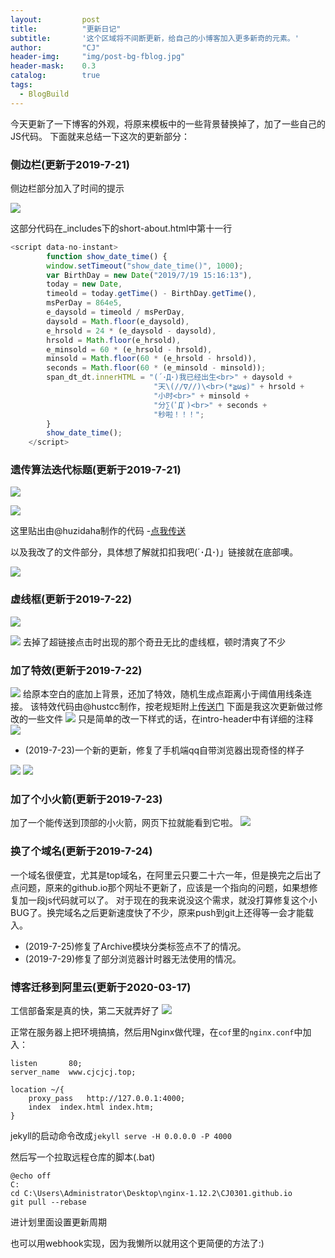 ```yaml
---
layout: 		post
title: 			"更新日记"
subtitle: 		'这个区域将不间断更新，给自己的小博客加入更多新奇的元素。'
author: 		"CJ"
header-img: 	"img/post-bg-fblog.jpg"
header-mask: 	0.3
catalog: 		true
tags:
  - BlogBuild
---
```


今天更新了一下博客的外观，将原来模板中的一些背景替换掉了，加了一些自己的JS代码。
下面就来总结一下这次的更新部分：

### 侧边栏(更新于2019-7-21)

侧边栏部分加入了时间的提示

![](/img/in-posts/time.png)

这部分代码在_includes下的short-about.html中第十一行

```js
<script data-no-instant>
		function show_date_time() {
		window.setTimeout("show_date_time()", 1000);
		var BirthDay = new Date("2019/7/19 15:16:13"),
        today = new Date,
        timeold = today.getTime() - BirthDay.getTime(),
        msPerDay = 864e5,
        e_daysold = timeold / msPerDay,
        daysold = Math.floor(e_daysold),
        e_hrsold = 24 * (e_daysold - daysold),
        hrsold = Math.floor(e_hrsold),
        e_minsold = 60 * (e_hrsold - hrsold),
        minsold = Math.floor(60 * (e_hrsold - hrsold)),
        seconds = Math.floor(60 * (e_minsold - minsold));
		span_dt_dt.innerHTML = "(´･Д･)我已经出生<br>" + daysold + 
								"天\(//∇//)\<br>(*≧ω≦)" + hrsold + 
								"小时<br>" + minsold + 
								"分∑(ﾟДﾟ)<br>" + seconds + 
								"秒啦！！！";
        }
        show_date_time();
    </script>
```

### 遗传算法迭代标题(更新于2019-7-21)

![](/img/in-posts/Genetic-Algorithm-2.png)

![](/img/in-posts/Genetic-Algorithm-1.png)

这里贴出由@huzidaha制作的代码 -[点我传送](https://github.com/huzidaha/home)

以及我改了的文件部分，具体想了解就扣扣我吧(´･Д･)」链接就在底部噢。

![](/img/in-posts/git-up-date.png)

### 虚线框(更新于2019-7-22)
![](/img/in-posts/dotted-line-1.png)

![](/img/in-posts/dotted-line-2.png)
去掉了超链接点击时出现的那个奇丑无比的虚线框，顿时清爽了不少

### 加了特效(更新于2019-7-22)
![](/img/in-posts/line-update-2.png)
给原本空白的底加上背景，还加了特效，随机生成点距离小于阈值用线条连接。
该特效代码由@hustcc制作，按老规矩附上[传送门](https://github.com/hustcc/canvas-nest.js)
下面是我这次更新做过修改的一些文件
![](/img/in-posts/line-update-1.png)
只是简单的改一下样式的话，在intro-header中有详细的注释
![](/img/in-posts/line-update-3.png)

- (2019-7-23)一个新的更新，修复了手机端qq自带浏览器出现奇怪的样子

![](/img/in-posts/line-update-5.png)
![](/img/in-posts/line-update-4.png)

### 加了个小火箭(更新于2019-7-23)
加了一个能传送到顶部的小火箭，网页下拉就能看到它啦。
![](/img/in-posts/rocket.png)

### 换了个域名(更新于2019-7-24)
一个域名很便宜，尤其是top域名，在阿里云只要二十六一年，但是换完之后出了点问题，原来的github.io那个网址不更新了，应该是一个指向的问题，如果想修复加一段js代码就可以了。
对于现在的我来说没这个需求，就没打算修复这个小BUG了。换完域名之后更新速度快了不少，原来push到git上还得等一会才能载入。

- (2019-7-25)修复了Archive模块分类标签点不了的情况。
- (2019-7-29)修复了部分浏览器计时器无法使用的情况。

### 博客迁移到阿里云(更新于2020-03-17)
工信部备案是真的快，第二天就弄好了
![](/img/in-posts/20200317-beian.png)

正常在服务器上把环境搞搞，然后用Nginx做代理，在`cof`里的`nginx.conf`中加入：
```
listen       80;
server_name  www.cjcjcj.top;

location ~/{
	proxy_pass   http://127.0.0.1:4000;
	index  index.html index.htm;
}
```
jekyll的启动命令改成`jekyll serve -H 0.0.0.0 -P 4000`

然后写一个拉取远程仓库的脚本(.bat)
```
@echo off
C:
cd C:\Users\Administrator\Desktop\nginx-1.12.2\CJ0301.github.io
git pull --rebase
```
进计划里面设置更新周期

也可以用webhook实现，因为我懒所以就用这个更简便的方法了:)